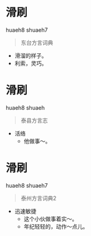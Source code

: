 # 滑刷
huaeh8 shuaeh7
> 东台方言词典
- 滑溜的样子。
- 利索，灵巧。

# 滑刷
huaeh8 shuaeh
> 泰县方言志
- 活络
  - 他做事～。

# 滑刷
huaeh8 shuaeh7
> 泰州方言词典2
- 迅速敏捷
  - 这个小伙做事着实～。
  - 年纪轻轻的，动作～点儿。
